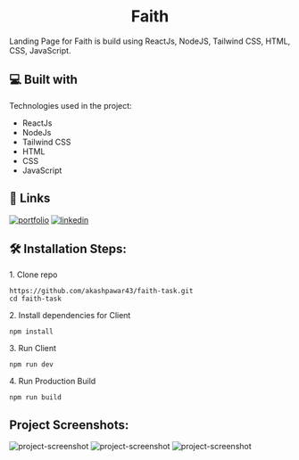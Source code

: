 <h1 align="center" id="title">Faith</h1>

<p id="description">Landing Page for Faith is build using ReactJs, NodeJS, Tailwind CSS, HTML, CSS, JavaScript.</p>

<h2>💻 Built with</h2>

Technologies used in the project:

*   ReactJs
*   NodeJs
*   Tailwind CSS
*   HTML
*   CSS
*   JavaScript

## 🔗 Links
[![portfolio](https://img.shields.io/badge/my_portfolio-000?style=for-the-badge&logo=ko-fi&logoColor=white)](https://akashpawardev.netlify.app/)
[![linkedin](https://img.shields.io/badge/linkedin-0A66C2?style=for-the-badge&logo=linkedin&logoColor=white)](https://www.linkedin.com/in/akashpawar23/)

<h2>🛠️ Installation Steps:</h2>

<p>1. Clone repo</p>

```
https://github.com/akashpawar43/faith-task.git
cd faith-task
```

<p>2. Install dependencies for Client</p>

```
npm install
```


<p>3. Run Client</p>

```
npm run dev
```

<p>4. Run Production Build</p>

```
npm run build
```


<h2>Project Screenshots:</h2>

<img src="https://github.com/akashpawardev/Faith-Task/blob/master/public/website%20(3).png" alt="project-screenshot" >

<img src="https://github.com/akashpawardev/Faith-Task/blob/master/public/website%20(2).png" alt="project-screenshot" >

<img src="https://github.com/akashpawardev/Faith-Task/blob/master/public/website%20(1).png" alt="project-screenshot" >

